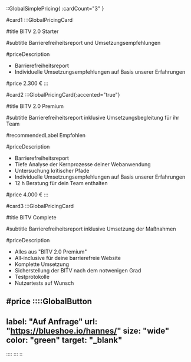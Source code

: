 ::GlobalSimplePricing{ :cardCount="3" }

#card1
:::GlobalPricingCard

#title
BITV 2.0 Starter

#subtitle
Barrierefreiheitsreport und Umsetzungsempfehlungen

#priceDescription
- Barrierefreiheitsreport 
- Individuelle Umsetzungsempfehlungen auf Basis unserer Erfahrungen

#price
2.300 €
:::

#card2
:::GlobalPricingCard{:accented="true"}

#title
BITV 2.0 Premium

#subtitle
Barrierefreiheitsreport inklusive Umsetzungsbegleitung für ihr Team

#recommendedLabel
Empfohlen

#priceDescription
- Barrierefreiheitsreport 
- Tiefe Analyse der Kernprozesse deiner Webanwendung
- Untersuchung kritischer Pfade
- Individuelle Umsetzungsempfehlungen auf Basis unserer Erfahrungen
- 12 h Beratung für dein Team enthalten

#price
4.000 €
:::

#card3
:::GlobalPricingCard

#title
BITV Complete

#subtitle
Barrierefreiheitsreport inklusive Umsetzung der Maßnahmen


#priceDescription
- Alles aus "BITV 2.0 Premium"
- All-inclusive für deine barrierefreie Website
- Komplette Umsetzung
- Sicherstellung der BITV nach dem notwenigen Grad
- Testprotokolle 
- Nutzertests auf Wunsch

#price
::::GlobalButton
---
label: "Auf Anfrage" 
url: "https://blueshoe.io/hannes/" 
size: "wide" 
color: "green"
target: "_blank"
---
::::
:::
::